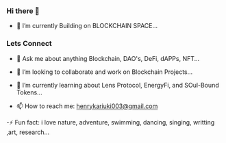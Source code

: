 ### Hi there 👋
- 🔭 I’m currently Building on  BLOCKCHAIN SPACE...
### Lets Connect

- 💬 Ask me about anything Blockchain, DAO's, DeFi, dAPPs, NFT...

- 👯 I’m looking to collaborate and work on Blockchain Projects...
- 🌱 I’m currently learning about Lens Protocol, EnergyFi, and SOul-Bound Tokens...
- 📫 How to reach me: henrykariuki003@gmail.com

-⚡ Fun fact: i love nature, adventure, swimming, dancing, singing, writting ,art, research... 

<!--
**henrykash/henrykash** is a ✨ _special_ ✨ repository because its `README.md` (this file) appears on your GitHub profile.

Here are some ideas to get you started:

- 🔭 I’m currently working on ...
- 🌱 I’m currently learning ...
- 👯 I’m looking to collaborate and Build on DeFi projects...
- 🤔 I’m looking for help with ...
- 💬 Ask me about ...
- 📫 How to reach me:  ...
- 😄 Pronouns: ...
- Fun fact: ...
-->
